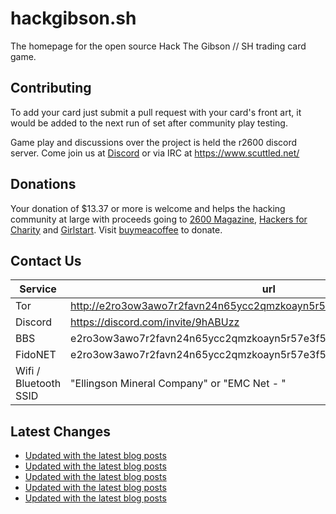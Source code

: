 # hackgibson.sh
The homepage for the open source Hack The Gibson // SH trading card game.


## Contributing

To add your card just submit a pull request with your card's front art, it would be added to the next run of set after community play testing.

Game play and discussions over the project is held the r2600 discord server. Come join us at [Discord](https://discord.com/invite/9hABUzz) or via IRC at https://www.scuttled.net/


## Donations

Your donation of $13.37 or more is welcome and helps the hacking community at large with proceeds going to [2600 Magazine](https://2600.com/), [Hackers for Charity](https://hackersforcharity.org) and [Girlstart](https://girlstart.org).  Visit [buymeacoffee](https://www.buymeacoffee.com/hackgibson.sh) to donate.


## Contact Us

Service | url
-|-
Tor | http://e2ro3ow3awo7r2favn24n65ycc2qmzkoayn5r57e3f56nvjwdcgg32ad.onion
Discord | https://discord.com/invite/9hABUzz
BBS | e2ro3ow3awo7r2favn24n65ycc2qmzkoayn5r57e3f56nvjwdcgg32ad.onion:23
FidoNET | e2ro3ow3awo7r2favn24n65ycc2qmzkoayn5r57e3f56nvjwdcgg32ad.onion:24554
Wifi / Bluetooth SSID | "Ellingson Mineral Company" or "EMC Net - <fidonet address>"

## Latest Changes
<!-- BLOG-POST-LIST:START -->
- [Updated with the latest blog posts](https://github.com/DFW2600/hackgibson.sh/commit/ed9e70e2364971a49e8730a268aaed8fd24ebdea)
- [Updated with the latest blog posts](https://github.com/DFW2600/hackgibson.sh/commit/cc63a8bf7e1b91994985ea4d8837fc23cefed127)
- [Updated with the latest blog posts](https://github.com/DFW2600/hackgibson.sh/commit/c39d0afe3f7f210d02d82d8d5a6c07af836bb75b)
- [Updated with the latest blog posts](https://github.com/DFW2600/hackgibson.sh/commit/c6f6f84a5138dcdb5b614c8b07b22c5613ab0975)
- [Updated with the latest blog posts](https://github.com/DFW2600/hackgibson.sh/commit/b23bd6de7c4b250bf5ec4092ba4606d8973daa41)
<!-- BLOG-POST-LIST:END -->
